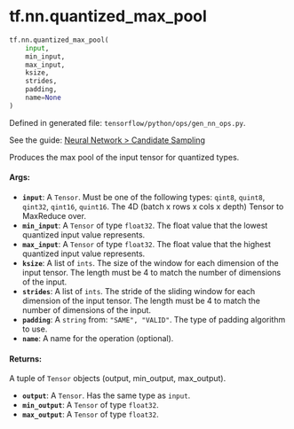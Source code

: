 <div itemscope itemtype="http://developers.google.com/ReferenceObject">
<meta itemprop="name" content="tf.nn.quantized_max_pool" />
</div>

# tf.nn.quantized_max_pool

``` python
tf.nn.quantized_max_pool(
    input,
    min_input,
    max_input,
    ksize,
    strides,
    padding,
    name=None
)
```



Defined in generated file: `tensorflow/python/ops/gen_nn_ops.py`.

See the guide: [Neural Network > Candidate Sampling](../../../../api_guides/python/nn.md#Candidate_Sampling)

Produces the max pool of the input tensor for quantized types.

#### Args:

* <b>`input`</b>: A `Tensor`. Must be one of the following types: `qint8`, `quint8`, `qint32`, `qint16`, `quint16`.
    The 4D (batch x rows x cols x depth) Tensor to MaxReduce over.
* <b>`min_input`</b>: A `Tensor` of type `float32`.
    The float value that the lowest quantized input value represents.
* <b>`max_input`</b>: A `Tensor` of type `float32`.
    The float value that the highest quantized input value represents.
* <b>`ksize`</b>: A list of `ints`.
    The size of the window for each dimension of the input tensor.
    The length must be 4 to match the number of dimensions of the input.
* <b>`strides`</b>: A list of `ints`.
    The stride of the sliding window for each dimension of the input
    tensor. The length must be 4 to match the number of dimensions of the input.
* <b>`padding`</b>: A `string` from: `"SAME", "VALID"`.
    The type of padding algorithm to use.
* <b>`name`</b>: A name for the operation (optional).


#### Returns:

A tuple of `Tensor` objects (output, min_output, max_output).

* <b>`output`</b>: A `Tensor`. Has the same type as `input`.
* <b>`min_output`</b>: A `Tensor` of type `float32`.
* <b>`max_output`</b>: A `Tensor` of type `float32`.